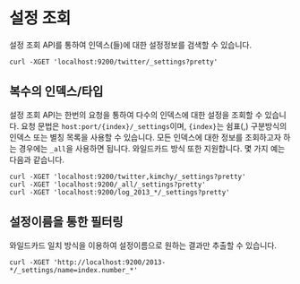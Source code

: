 # 설정 조회
설정 조회 API를 통하여 인덱스(들)에 대한 설정정보를 검색할 수 있습니다.
```
curl -XGET 'localhost:9200/twitter/_settings?pretty'
```
## 복수의 인덱스/타입
설정 조회 API는 한번의 요청을 통하여 다수의 인덱스에 대한 설정을 조회할 수 있습니다. 요청 문법은 ```host:port/{index}/_settings```이며, ```{index}```는 쉼표(,) 구분방식의 인덱스 또는 별칭 목록을 사용할 수 있습니다. 모든 인덱스에 대한 정보를 조회하고자 하는 경우에는 ```_all```을 사용하면 됩니다. 와일드카드 방식 또한 지원합니다. 몇 가지 예는 다음과 같습니다.
```
curl -XGET 'localhost:9200/twitter,kimchy/_settings?pretty'
curl -XGET 'localhost:9200/_all/_settings?pretty'
curl -XGET 'localhost:9200/log_2013_*/_settings?pretty'
```
## 설정이름을 통한 필터링
와일드카드 일치 방식을 이용하여 설정이름으로 원하는 결과만 추출할 수 있습니다.
```
curl -XGET 'http://localhost:9200/2013-*/_settings/name=index.number_*'
```